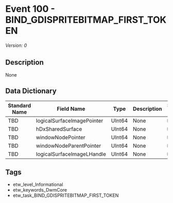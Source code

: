 # Event 100 - BIND_GDISPRITEBITMAP_FIRST_TOKEN
###### Version: 0

## Description
None

## Data Dictionary
|Standard Name|Field Name|Type|Description|Sample Value|
|---|---|---|---|---|
|TBD|logicalSurfaceImagePointer|UInt64|None|`None`|
|TBD|hDxSharedSurface|UInt64|None|`None`|
|TBD|windowNodePointer|UInt64|None|`None`|
|TBD|windowNodeParentPointer|UInt64|None|`None`|
|TBD|logicalSurfaceImageLHandle|UInt64|None|`None`|

## Tags
* etw_level_Informational
* etw_keywords_DwmCore
* etw_task_BIND_GDISPRITEBITMAP_FIRST_TOKEN